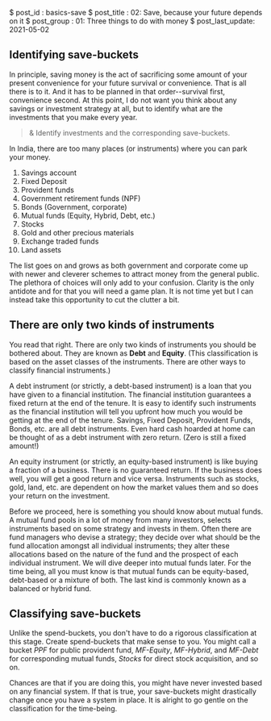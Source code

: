 $ post_id : basics-save
$ post_title : 02: Save, because your future depends on it
$ post_group : 01: Three things to do with money
$ post_last_update: 2021-05-02

## Identifying save-buckets

In principle, saving money is the act of sacrificing some amount of your present convenience for your future survival or convenience. That is all there is to it. And it has to be planned in that order--survival first, convenience second. At this point, I do not want you think about any savings or investment strategy at all, but to identify what are the investments that you make every year.

>& Identify investments and the corresponding save-buckets.

In India, there are too many places (or instruments) where you can park your money.

1. Savings account
2. Fixed Deposit
3. Provident funds
4. Government retirement funds (NPF)
3. Bonds (Government, corporate)
4. Mutual funds (Equity, Hybrid, Debt, etc.)
5. Stocks
6. Gold and other precious materials
7. Exchange traded funds
8. Land assets

The list goes on and grows as both government and corporate come up with newer and cleverer schemes to attract money from the general public. The plethora of choices will only add to your confusion. Clarity is the only antidote and for that you will need a game plan. It is not time yet but I can instead take this opportunity to cut the clutter a bit.

## There are only two kinds of instruments

You read that right. There are only two kinds of instruments you should be bothered about. They are known as **Debt** and **Equity**. (This classification is based on the asset classes of the instruments. There are other ways to classify financial instruments.)

A debt instrument (or strictly, a debt-based instrument) is a loan that you have given to a financial institution. The financial institution guarantees a fixed return at the end of the tenure. It is easy to identify such instruments as the financial institution will tell you upfront how much you would be getting at the end of the tenure. Savings, Fixed Deposit, Provident Funds, Bonds, etc. are all debt instruments. Even hard cash hoarded at home can be thought of as a debt instrument with zero return. (Zero is still a fixed amount!)

An equity instrument (or strictly, an equity-based instrument) is like buying a fraction of a business. There is no guaranteed return. If the business does well, you will get a good return and vice versa. Instruments such as stocks, gold, land, etc. are dependent on how the market values them and so does your return on the investment.

Before we proceed, here is something you should know about mutual funds. A mutual fund pools in a lot of money from many investors, selects instruments based on some strategy and invests in them. Often there are fund managers who devise a strategy; they decide over what should be the fund allocation amongst all individual instruments; they alter these allocations based on the nature of the fund and the prospect of each individual instrument. We will dive deeper into mutual funds later. For the time being, all you must know is that mutual funds can be equity-based, debt-based or a mixture of both. The last kind is commonly known as a balanced or hybrid fund.

## Classifying save-buckets

Unlike the spend-buckets, you don't have to do a rigorous classification at this stage. Create spend-buckets that make sense to you. You might call a bucket *PPF* for public provident fund, *MF-Equity*, *MF-Hybrid*, and *MF-Debt* for corresponding mutual funds, *Stocks* for direct stock acquisition, and so on.

Chances are that if you are doing this, you might have never invested based on any financial system. If that is true, your save-buckets might drastically change once you have a system in place. It is alright to go gentle on the classification for the time-being.

